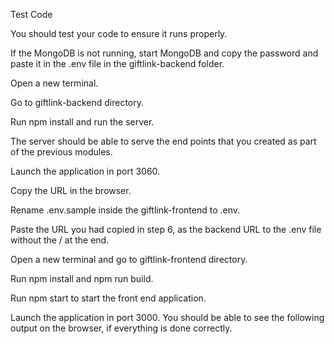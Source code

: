 Test Code

You should test your code to ensure it runs properly.

If the MongoDB is not running, start MongoDB and copy the password and paste it in the .env file in the giftlink-backend folder.

Open a new terminal.

Go to giftlink-backend directory.

Run npm install and run the server.

The server should be able to serve the end points that you created as part of the previous modules.

Launch the application in port 3060.

Copy the URL in the browser.

Rename .env.sample inside the giftlink-frontend to .env.

Paste the URL you had copied in step 6, as the backend URL to the .env file without the / at the end.

Open a new terminal and go to giftlink-frontend directory.

Run npm install and npm run build.

Run npm start to start the front end application.

Launch the application in port 3000. You should be able to see the following output on the browser, if everything is done correctly.
